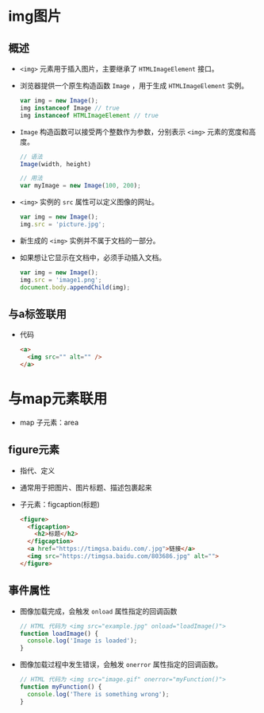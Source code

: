 # img图片

## 概述

*   `<img>` 元素用于插入图片，主要继承了 `HTMLImageElement` 接口。

*   浏览器提供一个原生构造函数 `Image` ，用于生成 `HTMLImageElement` 实例。

    ```javascript
    var img = new Image();
    img instanceof Image // true
    img instanceof HTMLImageElement // true
    ```

*   `Image` 构造函数可以接受两个整数作为参数，分别表示 `<img>` 元素的宽度和高度。

    ```javascript
    // 语法
    Image(width, height)

    // 用法
    var myImage = new Image(100, 200);
    ```

*   `<img>` 实例的 `src` 属性可以定义图像的网址。

    ```javascript
    var img = new Image();
    img.src = 'picture.jpg';
    ```

*   新生成的 `<img>` 实例并不属于文档的一部分。

*   如果想让它显示在文档中，必须手动插入文档。

    ```javascript
    var img = new Image();
    img.src = 'image1.png';
    document.body.appendChild(img);
    ```

## 与a标签联用

*   代码

    ```html
    <a>
      <img src="" alt="" />
    </a>
    ```

# 与map元素联用

*   map 子元素：area

## figure元素

*   指代、定义

*   通常用于把图片、图片标题、描述包裹起来

*   子元素：figcaption(标题)

    ```html
    <figure>
      <figcaption>
        <h2>标题</h2>
      </figcaption>
      <a href="https://timgsa.baidu.com/.jpg">链接</a>
      <img src="https://timgsa.baidu.com/803686.jpg" alt="">
    </figure>
    ```

## 事件属性

*   图像加载完成，会触发 `onload` 属性指定的回调函数

    ```javascript
    // HTML 代码为 <img src="example.jpg" onload="loadImage()">
    function loadImage() {
      console.log('Image is loaded');
    }
    ```

*   图像加载过程中发生错误，会触发 `onerror` 属性指定的回调函数。

    ```javascript
    // HTML 代码为 <img src="image.gif" onerror="myFunction()">
    function myFunction() {
      console.log('There is something wrong');
    }
    ```

